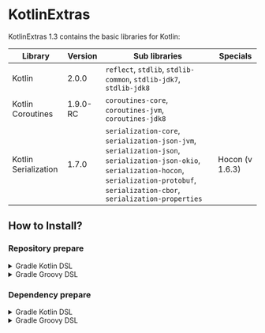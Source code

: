# KotlinExtras

KotlinExtras 1.3 contains the basic libraries for Kotlin:

| Library              | Version  | Sub libraries                                                                                                                                                                                      | Specials        |
|----------------------|----------|----------------------------------------------------------------------------------------------------------------------------------------------------------------------------------------------------|-----------------|
| Kotlin               | 2.0.0    | `reflect`, `stdlib`, `stdlib-common`, `stdlib-jdk7`, `stdlib-jdk8`                                                                                                                                 |                 |
| Kotlin Coroutines    | 1.9.0-RC | `coroutines-core`, `coroutines-jvm`, `coroutines-jdk8`                                                                                                                                             |                 |
| Kotlin Serialization | 1.7.0    | `serialization-core`, `serialization-json-jvm`, `serialization-json`, `serialization-json-okio`, `serialization-hocon`, `serialization-protobuf`, `serialization-cbor`, `serialization-properties` | Hocon (v 1.6.3) |

## How to Install?


### Repository prepare

<details closed>
<summary>Gradle Kotlin DSL</summary>

```kotlin
repositories {
    maven("https://maven.0mods.team/releases")
}
```
</details>

<details closed>
<summary>Gradle Groovy DSL</summary>

```groovy
repositories {
    maven {
        url "https://maven.0mods.team/releases"
    }
}
```
</details>

### Dependency prepare
<details closed>
<summary>Gradle Kotlin DSL</summary>

```kotlin
dependencies {
    compileOnly("team._0mods:KotlinExtras:kotlin-$ktVersion")
}
```

</details>

<details closed>
<summary>Gradle Groovy DSL</summary>

```groovy
dependencies {
    compileOnly "team._0mods:KotlinExtras:kotlin-${kt_version}"
}
```

</details>
